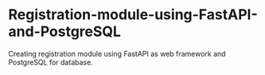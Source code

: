 # Registration-module-using-FastAPI-and-PostgreSQL
Creating registration module using FastAPI as web framework and PostgreSQL for database.
